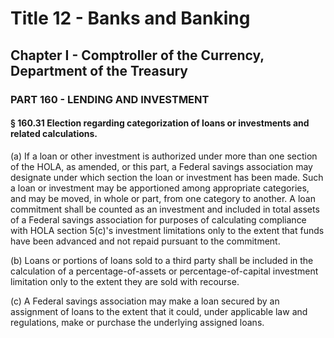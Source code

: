 
# Title 12 - Banks and Banking
## Chapter I - Comptroller of the Currency, Department of the Treasury
### PART 160 - LENDING AND INVESTMENT
#### § 160.31 Election regarding categorization of loans or investments and related calculations.

(a) If a loan or other investment is authorized under more than one section of the HOLA, as amended, or this part, a Federal savings association may designate under which section the loan or investment has been made. Such a loan or investment may be apportioned among appropriate categories, and may be moved, in whole or part, from one category to another. A loan commitment shall be counted as an investment and included in total assets of a Federal savings association for purposes of calculating compliance with HOLA section 5(c)'s investment limitations only to the extent that funds have been advanced and not repaid pursuant to the commitment.

(b) Loans or portions of loans sold to a third party shall be included in the calculation of a percentage-of-assets or percentage-of-capital investment limitation only to the extent they are sold with recourse.

(c) A Federal savings association may make a loan secured by an assignment of loans to the extent that it could, under applicable law and regulations, make or purchase the underlying assigned loans.
